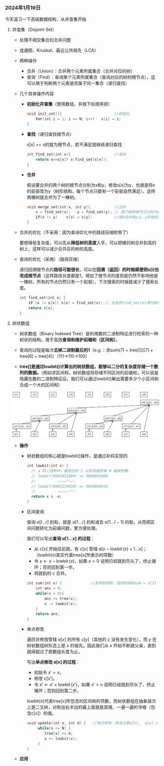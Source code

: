 ### 2024年1月19日

今天温习一下高级数据结构，从并查集开始

1. 并查集（Disjoint Set）

   - 处理不相交集合的合并问题

   - 连通图、Kruskal、最近公共祖先（LCA）

   - 两种操作

     - 合并（Union）：合并两个元素所属集合（合并对应的树）
     - 查询（Find）：查询某个元素所属集合（查询对应的树的根节点），这可以用于判断两个元素是否属于同一集合（递归查找）

   - 几个具体操作内容

     - **初始化并查集**（使用数组，并按下标顺序排）

       ```c++
       void init_set(){                        //初始化
           for(int i = 1; i <= N; i++)   s[i] = i;
       }
       ```

     - **查找**（递归查找根节点）

       s[x] == x的就为根节点，若不满足就继续递归查找

       ```c++
       int find_set(int x){                    //查找
           return x==s[x]? x:find_set(s[x]);
       }
       ```

     - **合并**

       假设要合并的两个树的根节点分别为x和y，修改s[x]为y，也就是将x的前驱改为y（树形结构，每个节点只能有一个前驱自然满足），这样两棵树就合并为了一棵树。

       ```c++
       void merge_set(int x, int y){           //合并
           x = find_set(x);   y = find_set(y); // 两个树的根节点分别为x和y
           if(x != y)    s[x] = s[y];          //把x合并到y上，y的根成为x的根
       }
       ```

   - 合并的优化（不采用：因为查询优化中的路径压缩附带了）

     要想降低复杂度，可以先从**降低树的高度**入手，可以把矮的树合并到高的树上，这样可以减少合并后的树的高度。

   - 查询的优化（采用）（路径压缩）

     递归回溯根节点的**路径可能很长**，可以在**回溯（返回）的时候顺便把s[i]也改成根节点**（这样路径长度都是1，增加了根节点的度但是仍然不影响他是一棵树，所有的节点仍然只有一个前驱），下次搜索的时候就减少了搜索长度。

     ```c++
     int find_set(int x) {
         if (x != s[x]) s[x] = find_set(x); // 此处的find_set(x)递归执行，最后将复制送回来
         return s[x];
     }
     ```

2. 树状数组

   - 树状数组（Binary Indexed Tree）是利用数的二进制特征进行检索的一种树状的结构。用于高效**查询和维护前缀和（区间和）**。

   - 查询的过程是每次**去掉二进制最后的1**（e.g.：求sum(7) = tree[][][7] + tree[6] + tree[4]）（111->110->100）
   - **tree[]是通过lowbit()计算出的树状数组，能够以二分的复杂度存储一个数列的数据。**（例如求区间和，树状数组将存储不同区间的前缀和，可以说是隐藏在数的二进制特征后，我们可以通过lowbit()解出需要多少个小区间和合成一个大的区间和）

   ![img](img/BinaryIndexedTree.svg)

   - **操作**

     - 树状数组的核心就是lowbit()操作，是通过补码实现的

       ```c++
       int lowbit(int x) {
         // x 的二进制中，最低位的 1 以及后面所有 0 组成的数。
         // lowbit(0b01011000) == 0b00001000
         //          ~~~~^~~~
         // lowbit(0b01110010) == 0b00000010
         //          ~~~~~~^~
         return x & -x;
       }
       ```

     - 区间查询

       查询 $a[l \ldots r]$ 的和，就是 $a[1 \ldots r]$ 的和减去 $a[1 \ldots l - 1]$ 的和，从而把区间问题转化为前缀问题，更方便处理。
       
       我们可以写出**查询 $a[1 \ldots x]$ 的过程**：
       
       -   从 $c[x]$ 开始往前跳，有 $c[x]$ 管辖 $a[x-\operatorname{lowbit}(x)+1 \ldots x]$；（lowbit(x)其实代表tree[x]所表示的项数）
       -   令 $x \gets x - \operatorname{lowbit}(x)$，如果 $x = 0$ 说明已经跳到尽头了，终止循环；否则回到第一步。
       -   将跳到的 $c$ 合并。
       
       ```c++
       int sum(int x) {             //查询前缀和：返回前缀和sum = a[1] + a[2] +... + a[x]
           int ans = 0;
           while(x > 0){
               ans += tree[x];
               x -= lowbit(x);
           }
           return ans;
       }
       ```
       
     - 单点修改
     
       遍历并修改管辖 $a[x]$ 的所有 $c[y]$（其他的 $c$ 没有发生变化），而 $y$ 在树状数组树形态上是 $x$ 的祖先。因此我们从 $x$ 开始不断跳父亲，直到跳得超过了原数组长度为止。
     
       写出**单点修改 $a[x]$ 的过程**：
     
       -   初始令 $x' = x$。
       -   修改 $c[x']$。
       -   令 $x' \gets x' + \operatorname{lowbit}(x')$，如果 $x' > n$ 说明已经跳到尽头了，终止循环；否则回到第二步。
     
       lowbit(x)代表tree[x]所包含的区间和的项数，而树状数组在抽象层次上是二叉树，对称加右半边的最上面就是其根，一遍一遍的寻根（包含c[x]）的值。
     
       ```c++
       void update(int x, int d) {   //单点修改：修改元素a[x],  a[x] = a[x] + d
            while(x <= N) {
               tree[x] += d;
               x += lowbit(x);
            }
       }
       ```
     
   - **应用**
   
     


